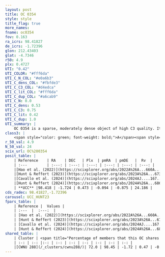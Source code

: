 ```yaml
---
layout: post
title: OC 0354
style: style
title_flag: true
more_names: 
fname: oc0354
fov: 0.163
ra_icrs: 98.41827
de_icrs: -1.72396
glon: 212.43403
glat: -4.7346
r50: 4.9
plx: 0.4727
UTI: "0.42"
UTI_COLOR: "#fff6da"
UTI_C_N_COL: "#e0a6b3"
UTI_C_dens_COL: "#fbfde3"
UTI_C_C3_COL: "#d4edca"
UTI_C_lit_COL: "#fff6da"
UTI_C_dup_COL: "#a6cab9"
UTI_C_N: 0.0
UTI_C_dens: 0.53
UTI_C_C3: 0.75
UTI_C_lit: 0.42
UTI_C_dup: 1.0
UTI_summary: |
    OC 0354 is a sparse, moderately dense object of high C3 quality. It was recently reported in the literature. This object shares a significant percentage of members with a later reported entry.<br><br><span style="color: #99180f; font-weight: bold;">Warning: </span>contains less than 25 stars with <i>P>0.5</i> estimated.
class3: |
    <span style="color: green; font-weight: bold;">A</span><span style="color: #FFC300; font-weight: bold;">B</span>
r_50_val: 4.9
N_50_val: 24
scix_url: OC%200354
posit_table: |
    | Reference    | RA    | DEC   | Plx  | pmRA  | pmDE   |  Rv  |
    | :---         | :---: | :---: | :---: | :---: | :---: | :---: |
    |[Hao et al. (2022)](https://scixplorer.org/abs/2022A%26A...660A...4H) | 98.43 | -1.751 | 0.475 | -0.032 | -0.874 | 42.627 |
    |[Hunt & Reffert (2023)](https://scixplorer.org/abs/2023A%26A...673A.114H) | 98.468 | -1.693 | 0.469 | -0.033 | -0.86 | 31.347 |
    |[Cavallo et al. (2024)](https://scixplorer.org/abs/2024AJ....167...12C) | 98.455 | -1.718 | 0.466 | -- | -- | -- |
    |[Hunt & Reffert (2024)](https://scixplorer.org/abs/2024A%26A...686A..42H) | 98.468 | -1.693 | 0.469 | -0.033 | -0.86 | 31.347 |
    | **UCC** |98.418 | -1.724 | 0.473 | -0.094 | -0.875 | 24.186 | 
cds_radec: 98.41827,-1.72396
carousel: UCC_HUNT23
fpars_table: |
    | Reference |  Values |
    | :---  |  :---:  |
    | [Hao et al. (2022)](https://scixplorer.org/abs/2022A%26A...660A...4H) | `AG=1.32, age=8.6, Z=0.02` |
    | [Hunt & Reffert (2023)](https://scixplorer.org/abs/2023A%26A...673A.114H) | `AV50=1.6, diffAV50=2.029, MOD50=11.482, logAge50=8.377` |
    | [Cavallo et al. (2024)](https://scixplorer.org/abs/2024AJ....167...12C) | `AV50=1.93, dMod50=11.26, logAge50=8.42, [Fe/H]50=-0.09` |
    | [Hunt & Reffert (2024)](https://scixplorer.org/abs/2024A%26A...686A..42H) | `MassJ=404.564` |
shared_table: |
    | Cluster | <span title="Percentage of members that this OC shares with the ones listed">%</span>   | RA   | DEC   | Plx   | pmRA  | pmDE  | Rv | UTI |
    | :-: | :-: |:-: | :-: | :-: | :-: | :-: | :-: | :-: |
    |[CWNU 288](/_clusters/cwnu288/)| 72.0 | 98.45 | -1.72 | 0.47 | -0.07 | -0.85 | -- |0.08 |
---
```

